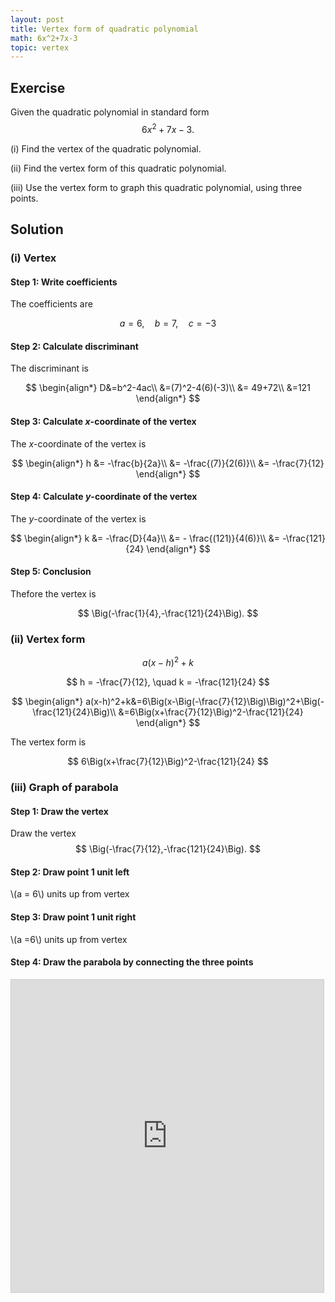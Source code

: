 ```yaml
---
layout: post
title: Vertex form of quadratic polynomial
math: 6x^2+7x-3
topic: vertex
---
```


## Exercise

Given the quadratic polynomial in standard form
$$
6x^2+7x-3.
$$

(i) Find the vertex of the quadratic polynomial.

(ii) Find the vertex form of this quadratic polynomial.

(iii) Use the vertex form to graph this quadratic polynomial, using three points.

## Solution

### (i) Vertex

#### Step 1: Write coefficients

The coefficients are

$$
a=6, \quad b=7,\quad c=-3
$$

#### Step 2: Calculate discriminant

The discriminant is

$$
\begin{align*}
D&=b^2-4ac\\
&=(7)^2-4(6)(-3)\\
&= 49+72\\
&=121
\end{align*}
$$

#### Step 3: Calculate *x*-coordinate of the vertex

The *x*-coordinate of the vertex is

$$
\begin{align*}
h &= -\frac{b}{2a}\\
&= -\frac{(7)}{2(6)}\\
&= -\frac{7}{12}
\end{align*}
$$

#### Step 4: Calculate *y*-coordinate of the vertex

The *y*-coordinate of the vertex is

$$
\begin{align*}
k &= -\frac{D}{4a}\\
&= - \frac{(121)}{4(6)}\\
&= -\frac{121}{24}
\end{align*}
$$

#### Step 5: Conclusion

Thefore the vertex is

$$
\Big(-\frac{1}{4},-\frac{121}{24}\Big).
$$

### (ii) Vertex form

$$
a(x-h)^2+k
$$

$$
h =  -\frac{7}{12}, \quad k = -\frac{121}{24}
$$


$$
\begin{align*}
a(x-h)^2+k&=6\Big(x-\Big(-\frac{7}{12}\Big)\Big)^2+\Big(-\frac{121}{24}\Big)\\
&=6\Big(x+\frac{7}{12}\Big)^2-\frac{121}{24}
\end{align*}
$$

The vertex form is

$$
6\Big(x+\frac{7}{12}\Big)^2-\frac{121}{24}
$$

### (iii) Graph of parabola

#### Step 1: Draw the vertex

Draw the vertex
$$
\Big(-\frac{7}{12},-\frac{121}{24}\Big).
$$

#### Step 2: Draw point 1 unit left

\\(a = 6\\) units up from vertex

#### Step 3: Draw point 1 unit right

\\(a =6\\) units up from vertex

#### Step 4: Draw the parabola by connecting the three points

<iframe src="https://www.desmos.com/calculator/gyzu4rtvbv?embed" width="500" height="500" style="border: 1px solid #ccc" frameborder=0></iframe>